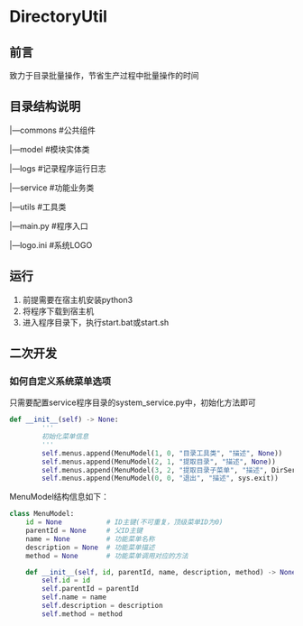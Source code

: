 # DirectoryUtil

## 前言

致力于目录批量操作，节省生产过程中批量操作的时间

## 目录结构说明

|—commons #公共组件

|—model #模块实体类

|—logs #记录程序运行日志

|—service #功能业务类

|—utils #工具类

|—main.py #程序入口

|—logo.ini #系统LOGO

## 运行

1. 前提需要在宿主机安装python3
2. 将程序下载到宿主机
3. 进入程序目录下，执行start.bat或start.sh

## 二次开发

### 如何自定义系统菜单选项

只需要配置service程序目录的system_service.py中，初始化方法即可

```python
def __init__(self) -> None:
        '''
        初始化菜单信息
        '''
        self.menus.append(MenuModel(1, 0, "目录工具类", "描述", None))
        self.menus.append(MenuModel(2, 1, "提取目录", "描述", None))
        self.menus.append(MenuModel(3, 2, "提取目录子菜单", "描述", DirService.print))
        self.menus.append(MenuModel(0, 0, "退出", "描述", sys.exit))
```

MenuModel结构信息如下：

```python
class MenuModel:
    id = None           # ID主键(不可重复，顶级菜单ID为0)
    parentId = None     # 父ID主键
    name = None         # 功能菜单名称
    description = None  # 功能菜单描述
    method = None       # 功能菜单调用对应的方法

    def __init__(self, id, parentId, name, description, method) -> None:
        self.id = id
        self.parentId = parentId
        self.name = name
        self.description = description
        self.method = method
```


